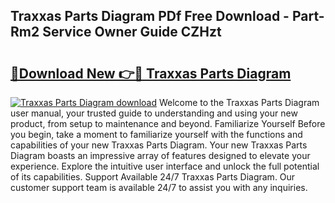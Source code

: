 ## Traxxas Parts Diagram PDf Free Download - Part-Rm2 Service Owner Guide CZHzt

# <h2><a href="http://dfjirkt.blite.top/?on=Traxxas+Parts+Diagram">🔗Download New 👉🔴 Traxxas Parts Diagram</a></h2>

[![Traxxas Parts Diagram download](https://i.imgur.com/lujVjoI.png)](http://dfjirkt.blite.top/?on=Traxxas+Parts+Diagram)
Welcome to the Traxxas Parts Diagram user manual, your trusted guide to understanding and using your new product, from setup to maintenance and beyond. Familiarize Yourself Before you begin, take a moment to familiarize yourself with the functions and capabilities of your new Traxxas Parts Diagram. Your new Traxxas Parts Diagram boasts an impressive array of features designed to elevate your experience. Explore the intuitive user interface and unlock the full potential of its capabilities. Support Available 24/7 Traxxas Parts Diagram. Our customer support team is available 24/7 to assist you with any inquiries.
